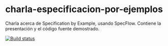 # charla-especificacion-por-ejemplos
Charla acerca de Specification by Example, usando SpecFlow. Contiene la presentación y el código fuente demostrado.

[![Build status](https://ci.appveyor.com/api/projects/status/e1o9ug3r494t80s6?svg=true)](https://ci.appveyor.com/project/oscarcenteno/charla-especificacion-por-ejemplos)
